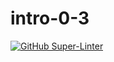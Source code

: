# intro-0-3
[![GitHub Super-Linter](https://github.com/mia23348/intro-0-3/workflows/Lint%20Code%20Base/badge.svg)](https://github.com/marketplace/actions/super-linter)
